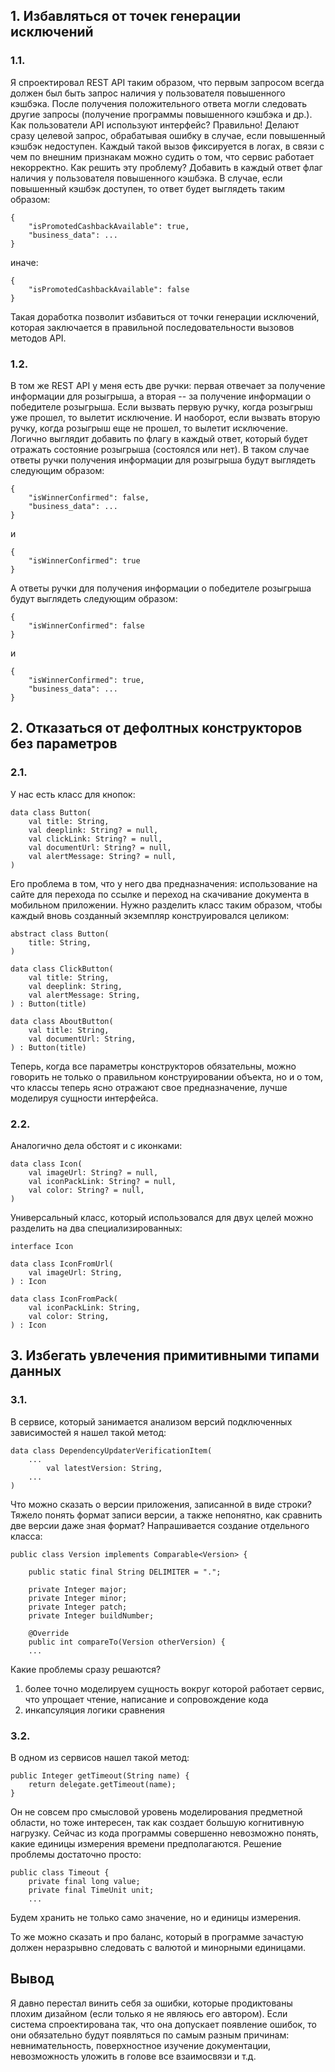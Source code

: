 ## 1. Избавляться от точек генерации исключений

### 1.1.

Я спроектировал REST API таким образом, что первым запросом всегда должен был быть запрос наличия у пользователя повышенного кэшбэка. После получения положительного ответа могли следовать другие запросы (получение программы повышенного кэшбэка и др.). Как пользователи API используют интерфейс? Правильно! Делают сразу целевой запрос, обрабатывая ошибку в случае, если повышенный кэшбэк недоступен. Каждый такой вызов фиксируется в логах, в связи с чем по внешним признакам можно судить о том, что сервис работает некорректно. Как решить эту проблему? Добавить в каждый ответ флаг наличия у пользователя повышенного кэшбэка. В случае, если повышенный кэшбэк доступен, то ответ будет выглядеть таким образом: 

```
{ 
    "isPromotedCashbackAvailable": true,
    "business_data": ...
}
```

иначе:

```
{
    "isPromotedCashbackAvailable": false
}
```

Такая доработка позволит избавиться от точки генерации исключений, которая заключается в правильной последовательности вызовов методов API.

### 1.2.

В том же REST API у меня есть две ручки: первая отвечает за получение информации для розыгрыша, а вторая -- за получение информации о победителе розыгрыша. Если вызвать первую ручку, когда розыгрыш уже прошел, то вылетит исключение. И наоборот, если вызвать вторую ручку, когда розыгрыш еще не прошел, то вылетит исключение. Логично выглядит добавить по флагу в каждый ответ, который будет отражать состояние розыгрыша (состоялся или нет). В таком случае ответы ручки получения информации для розыгрыша будут выглядеть следующим образом:   

```
{ 
    "isWinnerConfirmed": false,
    "business_data": ...
}
```

и 

```
{ 
    "isWinnerConfirmed": true
}
```

А ответы ручки для получения информации о победителе розыгрыша будут выглядеть следующим образом:

```
{ 
    "isWinnerConfirmed": false
}
```

и

```
{ 
    "isWinnerConfirmed": true,
    "business_data": ...
}
```

## 2. Отказаться от дефолтных конструкторов без параметров

### 2.1.

У нас есть класс для кнопок:

```
data class Button(
    val title: String,
    val deeplink: String? = null,
    val clickLink: String? = null,
    val documentUrl: String? = null,
    val alertMessage: String? = null,
)
```

Его проблема в том, что у него два предназначения: использование на сайте для перехода по ссылке и переход на скачивание документа в мобильном приложении. Нужно разделить класс таким образом, чтобы каждый вновь созданный экземпляр конструировался целиком:

```
abstract class Button(
    title: String,
)

data class СlickButton(
    val title: String,
    val deeplink: String,
    val alertMessage: String,
) : Button(title)

data class AboutButton(
    val title: String,
    val documentUrl: String,
) : Button(title)
```

Теперь, когда все параметры конструкторов обязательны, можно говорить не только о правильном конструировании объекта, но и о том, что классы теперь ясно отражают свое предназначение, лучше моделируя сущности интерфейса.

### 2.2.

Аналогично дела обстоят и с иконками:

```
data class Icon(
    val imageUrl: String? = null,
    val iconPackLink: String? = null,
    val color: String? = null,
)
```

Универсальный класс, который использовался для двух целей можно разделить на два специализированных:

```
interface Icon

data class IconFromUrl(
    val imageUrl: String,
) : Icon

data class IconFromPack(
    val iconPackLink: String,
    val color: String,
) : Icon
```

## 3. Избегать увлечения примитивными типами данных

### 3.1.

В сервисе, который занимается анализом версий подключенных зависимостей я нашел такой метод:

```
data class DependencyUpdaterVerificationItem(
    ...
        val latestVersion: String,
    ...
)
```

Что можно сказать о версии приложения, записанной в виде строки? Тяжело понять формат записи версии, а также непонятно, как сравнить две версии даже зная формат? Напрашивается создание отдельного класса:

```
public class Version implements Comparable<Version> {

    public static final String DELIMITER = ".";
    
    private Integer major;
    private Integer minor;
    private Integer patch;
    private Integer buildNumber;

    @Override
    public int compareTo(Version otherVersion) {
    ...
```

Какие проблемы сразу решаются?
1) более точно моделируем сущность вокруг которой работает сервис, что упрощает чтение, написание и сопровождение кода
2) инкапсуляция логики сравнения

### 3.2.

В одном из сервисов нашел такой метод:

```
public Integer getTimeout(String name) {
    return delegate.getTimeout(name);
}
```

Он не совсем про смысловой уровень моделирования предметной области, но тоже интересен, так как создает большую когнитивную нагрузку. Сейчас из кода программы совершенно невозможно понять, какие единицы измерения времени предполагаются. Решение проблемы достаточно просто:

```
public class Timeout {
    private final long value;
    private final TimeUnit unit;
    ...
```

Будем хранить не только само значение, но и единицы измерения.

То же можно сказать и про баланс, который в программе зачастую должен неразрывно следовать с валютой и минорными единицами.

## Вывод

Я давно перестал винить себя за ошибки, которые продиктованы плохим дизайном (если только я не являюсь его автором). Если система спроектирована так, что она допускает появление ошибок, то они обязательно будут появляться по самым разным причинам: невнимательность, поверхностное изучение документации, невозможность уложить в голове все взаимосвязи и т.д.